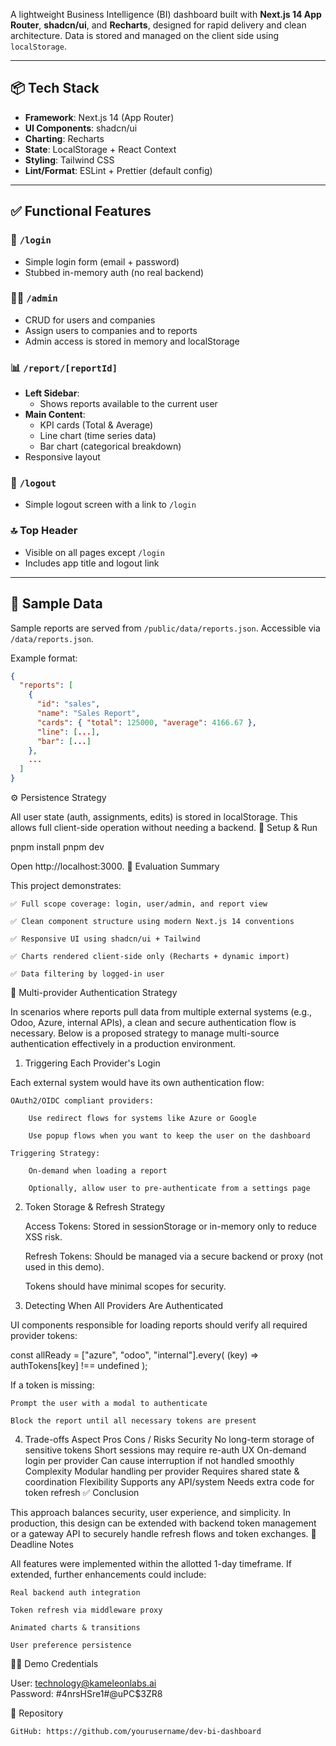 A lightweight Business Intelligence (BI) dashboard built with **Next.js 14 App Router**, **shadcn/ui**, and **Recharts**, designed for rapid delivery and clean architecture. Data is stored and managed on the client side using `localStorage`.

---

## 📦 Tech Stack

- **Framework**: Next.js 14 (App Router)
- **UI Components**: shadcn/ui
- **Charting**: Recharts
- **State**: LocalStorage + React Context
- **Styling**: Tailwind CSS
- **Lint/Format**: ESLint + Prettier (default config)

---

## ✅ Functional Features

### 🔐 `/login`
- Simple login form (email + password)
- Stubbed in-memory auth (no real backend)

### 🧑‍💼 `/admin`
- CRUD for users and companies
- Assign users to companies and to reports
- Admin access is stored in memory and localStorage

### 📊 `/report/[reportId]`
- **Left Sidebar**:
  - Shows reports available to the current user
- **Main Content**:
  - KPI cards (Total & Average)
  - Line chart (time series data)
  - Bar chart (categorical breakdown)
- Responsive layout

### 🚪 `/logout`
- Simple logout screen with a link to `/login`

### 🔝 Top Header
- Visible on all pages except `/login`
- Includes app title and logout link

---

## 📁 Sample Data

Sample reports are served from `/public/data/reports.json`. Accessible via `/data/reports.json`.

Example format:
```json
{
  "reports": [
    {
      "id": "sales",
      "name": "Sales Report",
      "cards": { "total": 125000, "average": 4166.67 },
      "line": [...],
      "bar": [...]
    },
    ...
  ]
}
```
⚙️ Persistence Strategy

All user state (auth, assignments, edits) is stored in localStorage. This allows full client-side operation without needing a backend.
🚀 Setup & Run

pnpm install
pnpm dev

Open http://localhost:3000.
🧠 Evaluation Summary

This project demonstrates:

    ✅ Full scope coverage: login, user/admin, and report view

    ✅ Clean component structure using modern Next.js 14 conventions

    ✅ Responsive UI using shadcn/ui + Tailwind

    ✅ Charts rendered client-side only (Recharts + dynamic import)

    ✅ Data filtering by logged-in user

🧠 Multi-provider Authentication Strategy

In scenarios where reports pull data from multiple external systems (e.g., Odoo, Azure, internal APIs), a clean and secure authentication flow is necessary. Below is a proposed strategy to manage multi-source authentication effectively in a production environment.
1. Triggering Each Provider's Login

Each external system would have its own authentication flow:

    OAuth2/OIDC compliant providers:

        Use redirect flows for systems like Azure or Google

        Use popup flows when you want to keep the user on the dashboard

    Triggering Strategy:

        On-demand when loading a report

        Optionally, allow user to pre-authenticate from a settings page

2. Token Storage & Refresh Strategy

    Access Tokens: Stored in sessionStorage or in-memory only to reduce XSS risk.

    Refresh Tokens: Should be managed via a secure backend or proxy (not used in this demo).

    Tokens should have minimal scopes for security.

3. Detecting When All Providers Are Authenticated

UI components responsible for loading reports should verify all required provider tokens:

const allReady = ["azure", "odoo", "internal"].every(
  (key) => authTokens[key] !== undefined
);

If a token is missing:

    Prompt the user with a modal to authenticate

    Block the report until all necessary tokens are present

4. Trade-offs
Aspect	Pros	Cons / Risks
Security	No long-term storage of sensitive tokens	Short sessions may require re-auth
UX	On-demand login per provider	Can cause interruption if not handled smoothly
Complexity	Modular handling per provider	Requires shared state & coordination
Flexibility	Supports any API/system	Needs extra code for token refresh
✅ Conclusion

This approach balances security, user experience, and simplicity. In production, this design can be extended with backend token management or a gateway API to securely handle refresh flows and token exchanges.
📅 Deadline Notes

All features were implemented within the allotted 1-day timeframe. If extended, further enhancements could include:

    Real backend auth integration

    Token refresh via middleware proxy

    Animated charts & transitions

    User preference persistence

👨‍💻 Demo Credentials

User: technology@kameleonlabs.ai  
Password: #4nrsHSre1#@uPC$3ZR8

📂 Repository

    GitHub: https://github.com/yourusername/dev-bi-dashboard
